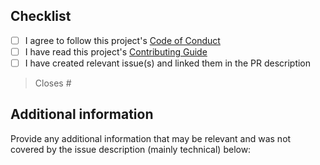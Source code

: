 <!--
SPDX-FileCopyrightText: © 2025 open-nudge <https://github.com/open-nudge>
SPDX-FileContributor: szymonmaszke <github@maszke.co>

SPDX-License-Identifier: Apache-2.0
-->

<!--- pyml disable-next-line first-line-heading,first-line-h1-->

## Checklist

- [ ] I agree to follow this project's [Code of Conduct](https://github.com/open-nudge/depverifier/blob/main/CODE_OF_CONDUCT.md)
- [ ] I have read this project's [Contributing Guide](https://github.com/open-nudge/depverifier/blob/main/CONTRIBUTING.md)
- [ ] I have created relevant issue(s) and linked them in the PR description

> Closes #

## Additional information

Provide any additional information that may be relevant and
was not covered by the issue description (mainly technical) below:
